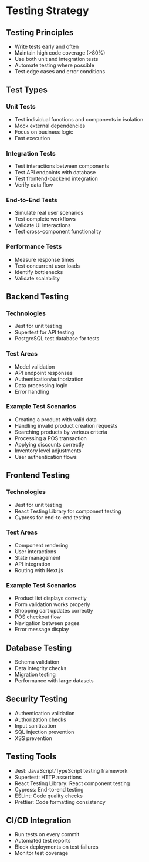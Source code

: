 # Testing Strategy

## Testing Principles
- Write tests early and often
- Maintain high code coverage (>80%)
- Use both unit and integration tests
- Automate testing where possible
- Test edge cases and error conditions

## Test Types

### Unit Tests
- Test individual functions and components in isolation
- Mock external dependencies
- Focus on business logic
- Fast execution

### Integration Tests
- Test interactions between components
- Test API endpoints with database
- Test frontend-backend integration
- Verify data flow

### End-to-End Tests
- Simulate real user scenarios
- Test complete workflows
- Validate UI interactions
- Test cross-component functionality

### Performance Tests
- Measure response times
- Test concurrent user loads
- Identify bottlenecks
- Validate scalability

## Backend Testing

### Technologies
- Jest for unit testing
- Supertest for API testing
- PostgreSQL test database for tests

### Test Areas
- Model validation
- API endpoint responses
- Authentication/authorization
- Data processing logic
- Error handling

### Example Test Scenarios
- Creating a product with valid data
- Handling invalid product creation requests
- Searching products by various criteria
- Processing a POS transaction
- Applying discounts correctly
- Inventory level adjustments
- User authentication flows

## Frontend Testing

### Technologies
- Jest for unit testing
- React Testing Library for component testing
- Cypress for end-to-end testing

### Test Areas
- Component rendering
- User interactions
- State management
- API integration
- Routing with Next.js

### Example Test Scenarios
- Product list displays correctly
- Form validation works properly
- Shopping cart updates correctly
- POS checkout flow
- Navigation between pages
- Error message display

## Database Testing
- Schema validation
- Data integrity checks
- Migration testing
- Performance with large datasets

## Security Testing
- Authentication validation
- Authorization checks
- Input sanitization
- SQL injection prevention
- XSS prevention

## Testing Tools
- Jest: JavaScript/TypeScript testing framework
- Supertest: HTTP assertions
- React Testing Library: React component testing
- Cypress: End-to-end testing
- ESLint: Code quality checks
- Prettier: Code formatting consistency

## CI/CD Integration
- Run tests on every commit
- Automated test reports
- Block deployments on test failures
- Monitor test coverage